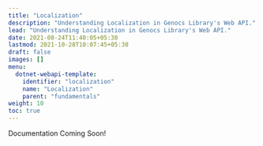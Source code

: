 ```yaml
---
title: "Localization"
description: "Understanding Localization in Genocs Library's Web API."
lead: "Understanding Localization in Genocs Library's Web API."
date: 2021-08-24T11:40:05+05:30
lastmod: 2021-10-28T10:07:45+05:30
draft: false
images: []
menu:
  dotnet-webapi-template:
    identifier: "localization"
    name: "Localization"
    parent: "fundamentals"
weight: 10
toc: true
---
```


Documentation Coming Soon!
